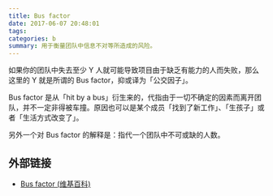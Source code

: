 ```yaml
---
title: Bus factor
date: 2017-06-07 20:48:01
tags:
categories: b
summary: 用于衡量团队中信息不对等所造成的风险。
---
```


如果你的团队中失去至少 Y 人就可能导致项目由于缺乏有能力的人而失败，那么这里的 Y 就是所谓的 Bus factor，抑或译为「公交因子」。

Bus factor 是从「hit by a bus」衍生来的，代指由于一切不确定的因素而离开团队，并不一定非得被车撞。原因也可以是某个成员「找到了新工作」、「生孩子」或者「生活方式改变了」。

另外一个对 Bus factor 的解释是：指代一个团队中不可或缺的人数。

## 外部链接

- [Bus factor (维基百科)](https://en.wikipedia.org/wiki/Bus_factor)